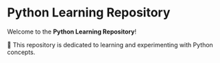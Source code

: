 # Python Learning Repository

Welcome to the **Python Learning Repository**! 

🚀 This repository is dedicated to learning and experimenting with Python concepts.
